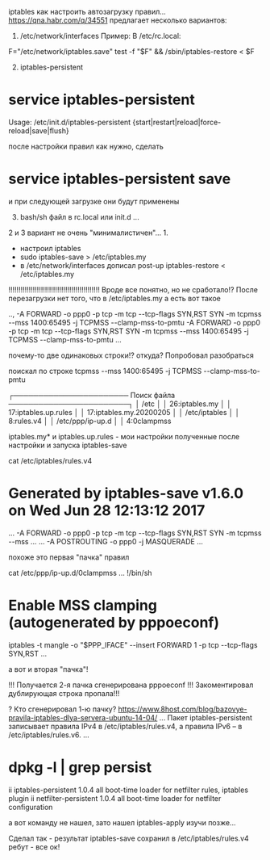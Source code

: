 



iptables
как настроить автозагрузку правил...
https://qna.habr.com/q/34551
предлагает несколько вариантов:
1. /etc/network/interfaces
Пример:
В /etc/rc.local:

F="/etc/network/iptables.save"
test -f "$F" && /sbin/iptables-restore < $F

2. iptables-persistent

# service iptables-persistent
Usage: /etc/init.d/iptables-persistent {start|restart|reload|force-reload|save|flush}

после настройки правил как нужно, сделать 
# service iptables-persistent save 
и при следующей загрузке они будут применены

3. bash/sh файл в rc.local или init.d
...

2 и 3 вариант не очень "минималистичен"...
1. 
- настроил iptables
- sudo iptables-save > /etc/iptables.my
- в /etc/network/interfaces дописал
post-up iptables-restore < /etc/iptables.my

!!!!!!!!!!!!!!!!!!!!!!!!!!!!!!!!!!!!!!!!!!!!!
Вроде все понятно, но не сработало!?
После перезагрузки нет того, что в /etc/iptables.my
а есть вот такое

..,
-A FORWARD -o ppp0 -p tcp -m tcp --tcp-flags SYN,RST SYN -m tcpmss --mss 1400:65495 -j TCPMSS --clamp-mss-to-pmtu
-A FORWARD -o ppp0 -p tcp -m tcp --tcp-flags SYN,RST SYN -m tcpmss --mss 1400:65495 -j TCPMSS --clamp-mss-to-pmtu
...

почему-то две одинаковых строки!?
откуда? Попробовал разобраться

поискал по строке
tcpmss --mss 1400:65495 -j TCPMSS --clamp-mss-to-pmtu

┌─────────────────────── Поиск файла ────────────────────────┐
│ /etc                                                       │
│     26:iptables.my                                         │
│     17:iptables.up.rules                                   │
│     17:iptables.my.20200205                                │
│ /etc/iptables                                              │
│     8:rules.v4                                             │
│ /etc/ppp/ip-up.d                                           │
│     4:0clampmss       

iptables.my* и iptables.up.rules - мои настройки полученные
после настройки и запуска iptables-save

cat /etc/iptables/rules.v4
# Generated by iptables-save v1.6.0 on Wed Jun 28 12:13:12 2017
...
-A FORWARD -o ppp0 -p tcp -m tcp --tcp-flags SYN,RST SYN -m tcpmss --mss ...
...
-A POSTROUTING -o ppp0 -j MASQUERADE
...

похоже это первая "пачка" правил

cat /etc/ppp/ip-up.d/0clampmss
...
!/bin/sh
# Enable MSS clamping (autogenerated by pppoeconf)

iptables -t mangle -o "$PPP_IFACE" --insert FORWARD 1 -p tcp --tcp-flags SYN,RST
...

а вот и вторая "пачка"!

!!! Получается 2-я пачка сгенерирована pppoeconf !!!
Закоментировал дублирующая строка пропала!!!

? Кто сгенерировал 1-ю пачку?
https://www.8host.com/blog/bazovye-pravila-iptables-dlya-servera-ubuntu-14-04/
...
Пакет iptables-persistent записывает правила IPv4 в /etc/iptables/rules.v4, а правила IPv6 – в /etc/iptables/rules.v6.
...

# dpkg -l | grep persist
ii  iptables-persistent                 1.0.4                                      all          boot-time loader for netfilter rules, iptables plugin
ii  netfilter-persistent                1.0.4                                      all          boot-time loader for netfilter configuration

а вот команду не нашел, зато нашел
iptables-apply
изучи позже...

Сделал так - результат iptables-save сохранил в 
/etc/iptables/rules.v4
ребут - все ок!
